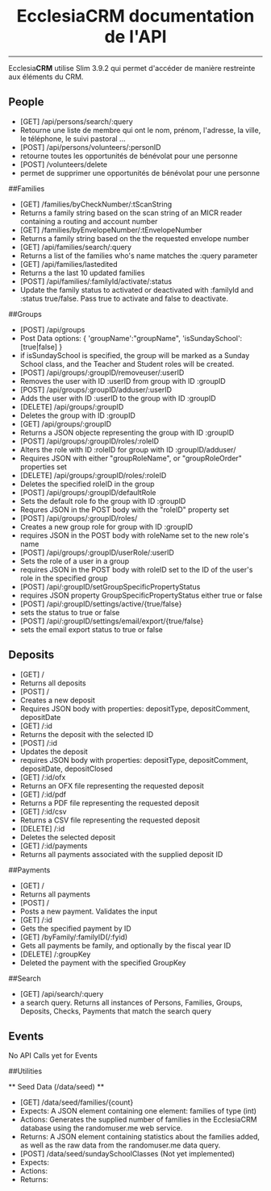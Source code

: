 # <center><big>Ecclesia**CRM** documentation de l'API</big></center>
----

Ecclesia**CRM** utilise Slim 3.9.2 qui permet d'accéder de manière restreinte aux éléments du CRM.

## People

* [GET] /api/persons/search/:query
* Retourne une liste de membre qui ont le nom, prénom, l'adresse, la ville, le téléphone, le suivi pastoral ...
* [POST] /api/persons/volunteers/:personID
* retourne toutes les opportunités de bénévolat pour une personne
* [POST] /volunteers/delete
* permet de supprimer une opportunités de bénévolat pour une personne


##Families

* [GET] /families/byCheckNumber/:tScanString
* Returns a family string based on the scan string of an MICR reader containing a routing and account number
* [GET] /families/byEnvelopeNumber/:tEnvelopeNumber
* Returns a family string based on the the requested envelope number
* [GET] /api/families/search/:query
* Returns a list of the families who's name matches the :query parameter
* [GET] /api/families/lastedited
* Returns a the last 10 updated families
* [POST] /api/families/:familyId/activate/:status
* Update the family status to activated or deactivated with :familyId and :status true/false. Pass true to activate and false to deactivate.

##Groups

* [POST] /api/groups
* Post Data options:  {
      'groupName':"groupName",
      'isSundaySchool':[true|false]
    }
* if isSundaySchool is specified, the group will be marked as a Sunday School class, and the Teacher and Student roles will be created.
* [POST] /api/groups/:groupID/removeuser/:userID
* Removes the user with ID :userID from group with ID :groupID
* [POST] /api/groups/:groupID/adduser/:userID
* Adds the user with ID :userID to the group with ID :groupID
* [DELETE] /api/groups/:groupID
* Deletes the group with ID :groupID
* [GET] /api/groups/:groupID
* Returns a JSON objecte representing the group with ID :groupID
* [POST] /api/groups/:groupID/roles/:roleID
* Alters the role with ID :roleID for group with ID :groupID/adduser/
* Requires JSON with either "groupRoleName", or "groupRoleOrder" properties set
* [DELETE] /api/groups/:groupID/roles/:roleID
* Deletes the specified roleID in the group
* [POST] /api/groups/:groupID/defaultRole
* Sets the default role fo the group with ID :groupID
* Requres JSON in the POST body with the "roleID" property set
* [POST] /api/groups/:groupID/roles/
* Creates a new group role for group with ID :groupID
* requires JSON in the POST body with roleName set to the new role's name
* [POST] /api/groups/:groupID/userRole/:userID
* Sets the role of a user in a group
* requires JSON in the POST body with roleID set to the ID of the user's role in the specified group
* [POST] /api/:groupID/setGroupSpecificPropertyStatus
* requires JSON property GroupSpecificPropertyStatus either true or false
* [POST] /api/:groupID/settings/active/{true/false}
* sets the status to true or false
* [POST] /api/:groupID/settings/email/export/{true/false}
* sets the email export status to true or false


## Deposits

* [GET] /
*  Returns all deposits
* [POST] /
* Creates a new deposit
* Requires JSON body with properties: depositType, depositComment, depositDate
* [GET] /:id
* Returns the deposit with the selected ID
* [POST] /:id
* Updates the deposit
* requires JSON body with properties: depositType, depositComment, depositDate, depositClosed
* [GET] /:id/ofx
* Returns an OFX file representing the requested deposit
* [GET] /:id/pdf
* Returns a PDF file representing the requested deposit
* [GET] /:id/csv
* Returns a CSV file representing the requested deposit
* [DELETE] /:id
* Deletes the selected deposit
* [GET] /:id/payments
* Returns all payments associated with the supplied deposit ID


##Payments

* [GET] /
* Returns all payments
* [POST] /
* Posts a new payment. Validates the input
* [GET] /:id
* Gets the specified payment by ID
* [GET] /byFamily/:familyID(/:fyid)
* Gets all payments be family, and optionally by the fiscal year ID
* [DELETE] /:groupKey
* Deleted the payment with the specified GroupKey


##Search

* [GET] /api/search/:query
* a search query. Returns all instances of Persons, Families, Groups, Deposits, Checks, Payments that match the search query

## Events

No API Calls yet for Events

##Utilities

** Seed Data (/data/seed) **

* [GET] /data/seed/families/{count}
* Expects: A JSON element containing one element: families of type (int)
* Actions: Generates the supplied number of families in the EcclesiaCRM database using the randomuser.me web service.
* Returns: A JSON element containing statistics about the families added, as well as the raw data from the randomuser.me data query.
* [POST] /data/seed/sundaySchoolClasses (Not yet implemented)
* Expects:
* Actions:
* Returns: